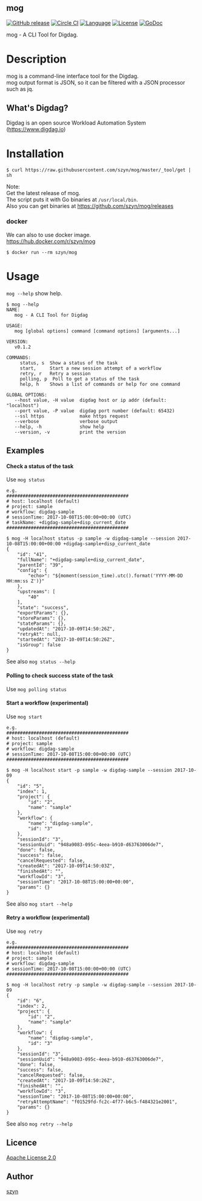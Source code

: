 mog
---
[![GitHub release](https://img.shields.io/github/release/szyn/mog.svg?style=flat-square)](https://github.com/szyn/mog/releases/latest)
[![Circle CI](https://img.shields.io/circleci/project/github/szyn/mog.svg?style=flat-square)](https://circleci.com/gh/szyn/mog)
[![Language](https://img.shields.io/badge/language-go-brightgreen.svg?style=flat-square)](https://golang.org/)
[![License](https://img.shields.io/badge/License-Apache%202.0-blue.svg?style=flat-square)](https://opensource.org/licenses/Apache-2.0)
[![GoDoc](https://img.shields.io/badge/go-documentation-blue.svg?style=flat-square)](https://godoc.org/github.com/szyn/mog)

mog - A CLI Tool for Digdag.

# Description
mog is a command-line interface tool for the Digdag.  
mog output format is JSON, so it can be filtered with a JSON processor such as jq.

## What's Digdag?
Digdag is an open source Workload Automation System (https://www.digdag.io)

# Installation

```console
$ curl https://raw.githubusercontent.com/szyn/mog/master/_tool/get | sh
```

Note:  
Get the latest release of mog.   
The script puts it with Go binaries at `/usr/local/bin`.   
Also you can get binaries at https://github.com/szyn/mog/releases

### docker
We can also to use docker image.  
https://hub.docker.com/r/szyn/mog

```console
$ docker run --rm szyn/mog
```

# Usage

`mog --help` show help.

```console
$ mog --help
NAME:
   mog - A CLI Tool for Digdag

USAGE:
   mog [global options] command [command options] [arguments...]

VERSION:
   v0.1.2

COMMANDS:
     status, s  Show a status of the task
     start,     Start a new session attempt of a workflow
     retry, r   Retry a session
     polling, p  Poll to get a status of the task
     help, h    Shows a list of commands or help for one command

GLOBAL OPTIONS:
   --host value, -H value  digdag host or ip addr (default: "localhost")
   --port value, -P value  digdag port number (default: 65432)
   --ssl https             make https request
   --verbose               verbose output
   --help, -h              show help
   --version, -v           print the version
```

## Examples

#### Check a status of the task
Use `mog status`

```console
e.g.
#############################################
# host: localhost (default)
# project: sample
# workflow: digdag-sample
# sessionTime: 2017-10-08T15:00:00+00:00 (UTC)
# taskName: +digdag-sample+disp_current_date
#############################################

$ mog -H localhost status -p sample -w digdag-sample --session 2017-10-08T15:00:00+00:00 +digdag-sample+disp_current_date
{
    "id": "41",
    "fullName": "+digdag-sample+disp_current_date",
    "parentId": "39",
    "config": {
        "echo>": "${moment(session_time).utc().format('YYYY-MM-DD HH:mm:ss Z')}"
    },
    "upstreams": [
        "40"
    ],
    "state": "success",
    "exportParams": {},
    "storeParams": {},
    "stateParams": {},
    "updatedAt": "2017-10-09T14:50:26Z",
    "retryAt": null,
    "startedAt": "2017-10-09T14:50:26Z",
    "isGroup": false
}
```

See also `mog status --help`

#### Polling to check success state of the task
Use `mog polling status`

#### Start a workflow (experimental)
Use `mog start`

```console
e.g.
#############################################
# host: localhost (default)
# project: sample
# workflow: digdag-sample
# sessionTime: 2017-10-08T15:00:00+00:00 (UTC)
#############################################

$ mog -H localhost start -p sample -w digdag-sample --session 2017-10-09
{
    "id": "5",
    "index": 1,
    "project": {
        "id": "2",
        "name": "sample"
    },
    "workflow": {
        "name": "digdag-sample",
        "id": "3"
    },
    "sessionId": "3",
    "sessionUuid": "948a9083-095c-4eea-b910-d63763006de7",
    "done": false,
    "success": false,
    "cancelRequested": false,
    "createdAt": "2017-10-09T14:50:03Z",
    "finishedAt": "",
    "workflowId": "3",
    "sessionTime": "2017-10-08T15:00:00+00:00",
    "params": {}
}
```

See also `mog start --help`

#### Retry a workflow (experimental)
Use `mog retry`

```console
e.g.
#############################################
# host: localhost (default)
# project: sample
# workflow: digdag-sample
# sessionTime: 2017-10-08T15:00:00+00:00 (UTC)
#############################################

$ mog -H localhost retry -p sample -w digdag-sample --session 2017-10-09
{
    "id": "6",
    "index": 2,
    "project": {
        "id": "2",
        "name": "sample"
    },
    "workflow": {
        "name": "digdag-sample",
        "id": "3"
    },
    "sessionId": "3",
    "sessionUuid": "948a9083-095c-4eea-b910-d63763006de7",
    "done": false,
    "success": false,
    "cancelRequested": false,
    "createdAt": "2017-10-09T14:50:26Z",
    "finishedAt": "",
    "workflowId": "3",
    "sessionTime": "2017-10-08T15:00:00+00:00",
    "retryAttemptName": "f01529fd-fc2c-4f77-b6c5-f484321e2001",
    "params": {}
}
```

See also `mog retry --help`

## Licence

[Apache License 2.0](LICENSE)

## Author

[szyn](https://github.com/szyn)
